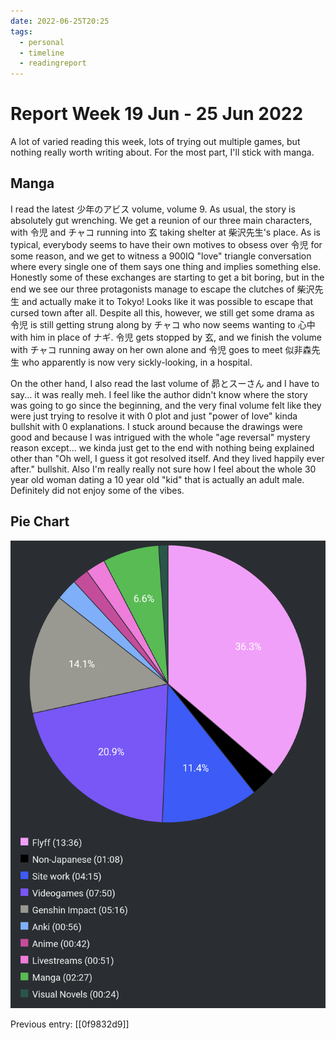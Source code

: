 ```yaml
---
date: 2022-06-25T20:25
tags:
  - personal
  - timeline
  - readingreport
---
```


# Report Week 19 Jun - 25 Jun 2022

A lot of varied reading this week, lots of trying out multiple games, but
nothing really worth writing about. For the most part, I'll stick with manga.

## Manga

I read the latest 少年のアビス volume, volume 9. As usual, the story is
absolutely gut wrenching. We get a reunion of our three main characters, with
令児 and チャコ running into 玄 taking shelter at 柴沢先生's place. As is
typical, everybody seems to have their own motives to obsess over 令児 for some
reason, and we get to witness a 900IQ "love" triangle conversation where every
single one of them says one thing and implies something else. Honestly some of
these exchanges are starting to get a bit boring, but in the end we see our
three protagonists manage to escape the clutches of 柴沢先生 and actually make
it to Tokyo! Looks like it was possible to escape that cursed town after all.
Despite all this, however, we still get some drama as 令児 is still getting
strung along by チャコ who now seems wanting to 心中 with him in place of ナギ.
令児 gets stopped by 玄, and we finish the volume with チャコ running away on
her own alone and 令児 goes to meet 似非森先生 who apparently is now very
sickly-looking, in a hospital.

On the other hand, I also read the last volume of 昴とスーさん and I have to
say... it was really meh. I feel like the author didn't know where the story was
going to go since the beginning, and the very final volume felt like they were
just trying to resolve it with 0 plot and just "power of love" kinda bullshit
with 0 explanations. I stuck around because the drawings were good and because
I was intrigued with the whole "age reversal" mystery reason except... we kinda
just get to the end with nothing being explained other than "Oh well, I guess
it got resolved itself. And they lived happily ever after." bullshit. Also I'm
really really not sure how I feel about the whole 30 year old woman dating a
10 year old "kid" that is actually an adult male. Definitely did not enjoy some
of the vibes.

## Pie Chart

![Report](./static/reports/2022-06-25.png)

Previous entry: [[0f9832d9]]

